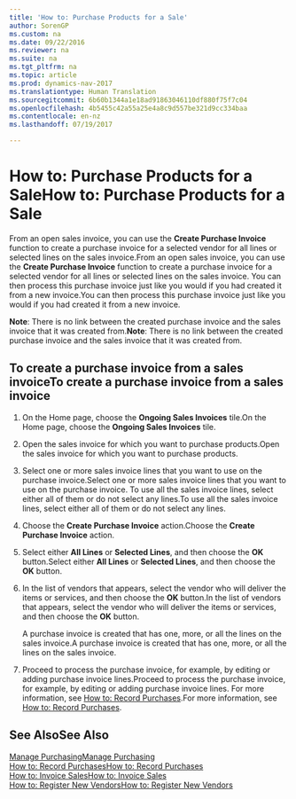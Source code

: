 ```yaml
---
title: 'How to: Purchase Products for a Sale'
author: SorenGP
ms.custom: na
ms.date: 09/22/2016
ms.reviewer: na
ms.suite: na
ms.tgt_pltfrm: na
ms.topic: article
ms.prod: dynamics-nav-2017
ms.translationtype: Human Translation
ms.sourcegitcommit: 6b60b1344a1e18ad91863046110df880f75f7c04
ms.openlocfilehash: 4b5455c42a55a25e4a8c9d557be321d9cc334baa
ms.contentlocale: en-nz
ms.lasthandoff: 07/19/2017

---
```


# <a name="how-to-purchase-products-for-a-sale"></a><span data-ttu-id="36a27-102">How to: Purchase Products for a Sale</span><span class="sxs-lookup"><span data-stu-id="36a27-102">How to: Purchase Products for a Sale</span></span>
<span data-ttu-id="36a27-103">From an open sales invoice, you can use the **Create Purchase Invoice** function to create a purchase invoice for a selected vendor for all lines or selected lines on the sales invoice.</span><span class="sxs-lookup"><span data-stu-id="36a27-103">From an open sales invoice, you can use the **Create Purchase Invoice** function to create a purchase invoice for a selected vendor for all lines or selected lines on the sales invoice.</span></span> <span data-ttu-id="36a27-104">You can then process this purchase invoice just like you would if you had created it from a new invoice.</span><span class="sxs-lookup"><span data-stu-id="36a27-104">You can then process this purchase invoice just like you would if you had created it from a new invoice.</span></span>

<span data-ttu-id="36a27-105">**Note**: There is no link between the created purchase invoice and the sales invoice that it was created from.</span><span class="sxs-lookup"><span data-stu-id="36a27-105">**Note**: There is no link between the created purchase invoice and the sales invoice that it was created from.</span></span>

## <a name="to-create-a-purchase-invoice-from-a-sales-invoice"></a><span data-ttu-id="36a27-106">To create a purchase invoice from a sales invoice</span><span class="sxs-lookup"><span data-stu-id="36a27-106">To create a purchase invoice from a sales invoice</span></span>
1. <span data-ttu-id="36a27-107">On the Home page, choose the **Ongoing Sales Invoices** tile.</span><span class="sxs-lookup"><span data-stu-id="36a27-107">On the Home page, choose the **Ongoing Sales Invoices** tile.</span></span>
2. <span data-ttu-id="36a27-108">Open the sales invoice for which you want to purchase products.</span><span class="sxs-lookup"><span data-stu-id="36a27-108">Open the sales invoice for which you want to purchase products.</span></span>
3. <span data-ttu-id="36a27-109">Select one or more sales invoice lines that you want to use on the purchase invoice.</span><span class="sxs-lookup"><span data-stu-id="36a27-109">Select one or more sales invoice lines that you want to use on the purchase invoice.</span></span> <span data-ttu-id="36a27-110">To use all the sales invoice lines, select either all of them or do not select any lines.</span><span class="sxs-lookup"><span data-stu-id="36a27-110">To use all the sales invoice lines, select either all of them or do not select any lines.</span></span>
4. <span data-ttu-id="36a27-111">Choose the **Create Purchase Invoice** action.</span><span class="sxs-lookup"><span data-stu-id="36a27-111">Choose the **Create Purchase Invoice** action.</span></span>
5. <span data-ttu-id="36a27-112">Select either **All Lines** or **Selected Lines**, and then choose the **OK** button.</span><span class="sxs-lookup"><span data-stu-id="36a27-112">Select either **All Lines** or **Selected Lines**, and then choose the **OK** button.</span></span>  
6. <span data-ttu-id="36a27-113">In the list of vendors that appears, select the vendor who will deliver the items or services, and then choose the **OK** button.</span><span class="sxs-lookup"><span data-stu-id="36a27-113">In the list of vendors that appears, select the vendor who will deliver the items or services, and then choose the **OK** button.</span></span>

    <span data-ttu-id="36a27-114">A purchase invoice is created that has one, more, or all the lines on the sales invoice.</span><span class="sxs-lookup"><span data-stu-id="36a27-114">A purchase invoice is created that has one, more, or all the lines on the sales invoice.</span></span>
7. <span data-ttu-id="36a27-115">Proceed to process the purchase invoice, for example, by editing or adding purchase invoice lines.</span><span class="sxs-lookup"><span data-stu-id="36a27-115">Proceed to process the purchase invoice, for example, by editing or adding purchase invoice lines.</span></span> <span data-ttu-id="36a27-116">For more information, see [How to: Record Purchases](purchasing-how-record-purchases.md).</span><span class="sxs-lookup"><span data-stu-id="36a27-116">For more information, see [How to: Record Purchases](purchasing-how-record-purchases.md).</span></span>

## <a name="see-also"></a><span data-ttu-id="36a27-117">See Also</span><span class="sxs-lookup"><span data-stu-id="36a27-117">See Also</span></span>
[<span data-ttu-id="36a27-118">Manage Purchasing</span><span class="sxs-lookup"><span data-stu-id="36a27-118">Manage Purchasing</span></span>](purchasing-manage-purchasing.md)  
[<span data-ttu-id="36a27-119">How to: Record Purchases</span><span class="sxs-lookup"><span data-stu-id="36a27-119">How to: Record Purchases</span></span>](purchasing-how-record-purchases.md)  
[<span data-ttu-id="36a27-120">How to: Invoice Sales</span><span class="sxs-lookup"><span data-stu-id="36a27-120">How to: Invoice Sales</span></span>](sales-how-invoice-sales.md)  
[<span data-ttu-id="36a27-121">How to: Register New Vendors</span><span class="sxs-lookup"><span data-stu-id="36a27-121">How to: Register New Vendors</span></span>](purchasing-how-register-new-vendors.md)

